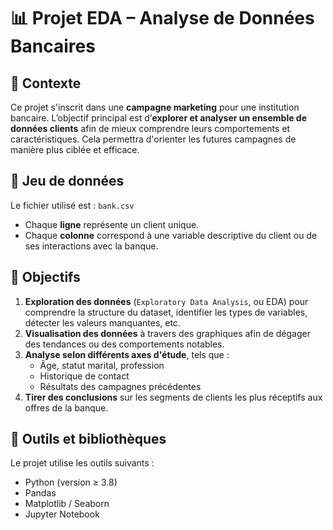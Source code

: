 # 📊 Projet EDA – Analyse de Données Bancaires

## 📝 Contexte

Ce projet s'inscrit dans une **campagne marketing** pour une institution bancaire. L’objectif principal est d’**explorer et analyser un ensemble de données clients** afin de mieux comprendre leurs comportements et caractéristiques. Cela permettra d'orienter les futures campagnes de manière plus ciblée et efficace.

## 📁 Jeu de données

Le fichier utilisé est : `bank.csv`

- Chaque **ligne** représente un client unique.
- Chaque **colonne** correspond à une variable descriptive du client ou de ses interactions avec la banque.

## 🎯 Objectifs

1. **Exploration des données** (`Exploratory Data Analysis`, ou EDA) pour comprendre la structure du dataset, identifier les types de variables, détecter les valeurs manquantes, etc.
2. **Visualisation des données** à travers des graphiques afin de dégager des tendances ou des comportements notables.
3. **Analyse selon différents axes d'étude**, tels que :
   - Âge, statut marital, profession
   - Historique de contact
   - Résultats des campagnes précédentes
4. **Tirer des conclusions** sur les segments de clients les plus réceptifs aux offres de la banque.

## 🔧 Outils et bibliothèques

Le projet utilise les outils suivants :

- Python (version ≥ 3.8)
- Pandas
- Matplotlib / Seaborn
- Jupyter Notebook
